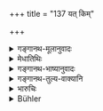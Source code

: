 +++
title = "137 यत् किम्"

+++

<details><summary>गङ्गानथ-मूलानुवादः</summary>

The King shall make the other people living by business p ay during the year something under the name of “tax”.—(137)
</details>

<details><summary>मेधातिथिः</summary>

कृषिधनप्रयोगक्रयविक्रयादिव्यवहारेण **जीवन्तं पृथग्जनं** ब्राह्मणाच् छ्रोत्रियाद् अन्यं **करं दापयेत्** । करसंज्ञा संजाता अस्य **करसंज्ञितम्** ॥ ७.१३७ ॥
</details>

<details><summary>गङ्गानथ-भाष्यानुवादः</summary>

‘*Living by* *business*’—such as agriculture, money-lending, buying and selling and so forth.

‘*Other people*’—than the Brāhmaṇa-Śrotriya.

‘*Make them pay tax*’.—‘*under the name of tax*’—*i.e*., which bears the name of ‘tax’.—(137)
</details>

<details><summary>गङ्गानथ-तुल्य-वाक्यानि</summary>

*Vaśiṣṭha* (19.26-27).—‘No taxes shall he paid on the usufruct, of
rivers, dry grass, forests, places of combustion and mountains;—or, those who derive subsistence from these may pay something.’
</details>

<details><summary>भारुचिः</summary>

ब्राह्मणाद् अन्यः **पृथग्जनः** । स्वल्पेनापि व्यवहारेण जीवन् दापयितव्यः करः ॥ ७.१३७ ॥
</details>

<details><summary>Bühler</summary>

137	Let the king make the common inhabitants of his realm who live by traffic, pay annually some trifle, which is called a tax.
</details>

